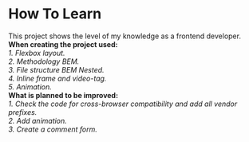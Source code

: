 # How To Learn  
This project shows the level of my knowledge as a frontend developer.  
**When creating the project used:**  
*1. Flexbox layout.*  
*2. Methodology BEM.*  
*3. File structure BEM Nested.*  
*4. Inline frame and video-tag.*  
*5. Animation.*  
**What is planned to be improved:**  
*1. Check the code for cross-browser compatibility and add all vendor prefixes.*  
*2. Add animation.*  
*3. Create a comment form.*  
